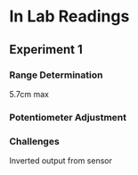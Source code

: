 # In Lab Readings

## Experiment 1
### Range Determination
5.7cm max
### Potentiometer Adjustment

### Challenges
Inverted output from sensor
